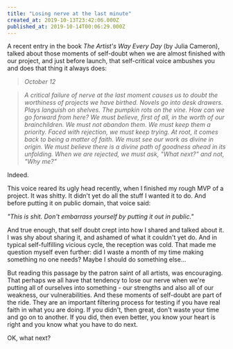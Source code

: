 ```yaml
---
title: "Losing nerve at the last minute"
created_at: 2019-10-13T23:42:06.000Z
published_at: 2019-10-14T00:06:29.000Z
---
```

A recent entry in the book _The Artist's Way Every Day_ (by Julia Cameron), talked about those moments of self-doubt when we are almost finished with our project, and just before launch, that self-critical voice ambushes you and does that thing it always does: 

  

> _October 12_

> _A critical failure of nerve at the last moment causes us to doubt the worthiness of projects we have birthed. Novels go into desk drawers. Plays languish on shelves. The pumpkin rots on the vine. How can we go forward from here? We must believe, first of all, in the worth of our brainchildren. We must not abandon them. We must keep them a priority. Faced with rejection, we must keep trying. At root, it comes back to being a matter of faith. We must see our work as divine in origin. We must believe there is a divine path of goodness ahead in its unfolding. When we are rejected, we must ask, "What next?" and not, "Why me?"_

  

Indeed. 

  

This voice reared its ugly head recently, when I finished my rough MVP of a project. It was shitty. It didn't yet do all the stuff I wanted it to do. And before putting it on public domain, that voice said:

  

_"This is shit. Don't embarrass yourself by putting it out in public."_

  

And true enough, that self doubt crept into how I shared and talked about it. I was shy about sharing it, and ashamed of what it couldn't yet do. And in typical self-fulfilling vicious cycle, the reception was cold. That made me question myself even further: did I waste a month of my time making something no one needs? Maybe I should do something else...

  

But reading this passage by the patron saint of all artists, was encouraging. That perhaps we all have that tendency to lose our nerve when we're putting all of ourselves into something - our strengths and also all of our weakness, our vulnerabilities. And these moments of self-doubt are part of the ride. They are an important filtering process for testing if you have real faith in what you are doing. If you didn't, then great, don't waste your time and go on to another. If you did, then even better, you know your heart is right and you know what you have to do next. 

  

OK, what next?
